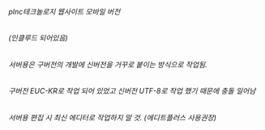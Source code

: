 ###### plnc테크놀로지 웹사이트 모바일 버전   
###### (인클루드 되어있음)
###### 서버용은 구버전의 개발에 신버전을 거꾸로 붙이는 방식으로 작업됨.   
###### 구버전 EUC-KR로 작업 되어 있었고 신버전 UTF-8로 작업 했기 때문에 충돌 일어남   
###### 서버용 편집 시 최신 에디터로 작업하지 말 것. (에디트플러스 사용권장)
